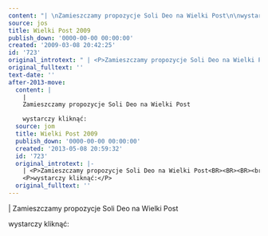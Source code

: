 ```yaml
---
content: "| \nZamieszczamy propozycje Soli Deo na Wielki Post\n\nwystarczy kliknąć:\n\n\n<!--CONTENT FROM OLD SERVER (jos before 2013):  | \nZamieszczamy propozycje Soli Deo na Wielki Post\n\n\r\n\nwystarczy kliknąć:\n\n-->"
source: jos
title: Wielki Post 2009
publish_down: '0000-00-00 00:00:00'
created: '2009-03-08 20:42:25'
id: '723'
original_introtext: " | <P>Zamieszczamy propozycje Soli Deo na Wielki Post<BR><BR><BR><br>\r\n<P>wystarczy kliknąć:</P>"
original_fulltext: ''
text-date: ''
after-2013-move:
  content: |
    | 
    Zamieszczamy propozycje Soli Deo na Wielki Post

    wystarczy kliknąć:
  source: jom
  title: Wielki Post 2009
  publish_down: '0000-00-00 00:00:00'
  created: '2013-05-08 20:59:32'
  id: '723'
  original_introtext: |-
    | <P>Zamieszczamy propozycje Soli Deo na Wielki Post<BR><BR><BR><br>
    <P>wystarczy kliknąć:</P>
  original_fulltext: ''
---
```

<time></time>

| 
Zamieszczamy propozycje Soli Deo na Wielki Post

wystarczy kliknąć:


<!--CONTENT FROM OLD SERVER (jos before 2013):  | 
Zamieszczamy propozycje Soli Deo na Wielki Post



wystarczy kliknąć:

-->

<!--{{json:{"created_date":"2009-03-08 20:42:25","publish_down":"0000-00-00 00:00:00","id":"723"}}}-->